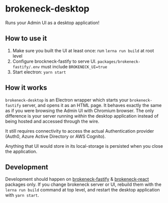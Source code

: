 # brokeneck-desktop

Runs your Admin UI as a desktop application!

## How to use it

1. Make sure you built the UI at least once: run `lerna run build` at root level
1. Configure brockneck-fastify to serve UI. `packages/brokeneck-fastify/.env` must include `BROKENECK_UI=true`
1. Start electron: `yarn start`

## How it works

`brokeneck-desktop` is an Electron wrapper which starts your `brokeneck-fastify` server, and opens it as an HTML page.
It behaves exactly the same as if you were browsing the Admin UI with Chromium browser. The only difference is your server running _within_ the desktop application instead of being hosted and accessed through the wire.

It still requires connectivity to access the actual Authentication provider (Auth0, Azure Active Directory or AWS Cognito).

Anything that UI would store in its local-storage is persisted when you close the application.

## Development

Development should happen on [brokeneck-fastify](../brokeneck-fastify/README.md) & [brokeneck-react](../brokeneck-react/README.md) packages only.
If you change brokeneck server or UI, rebuild them with the `lerna run build` command at top level, and restart the desktop application with `yarn start`.